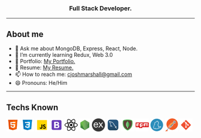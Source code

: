 <div align="center">
  
### Full Stack Developer.
  
</div>

<hr>



## About me
- 💬 Ask me about MongoDB, Express, React, Node.
- 🌱 I’m currently learning Redux, Web 3.0
- 🔗 Portfolio: [My Portfolio.](https://joshmarshall.netlify.app) 
- 📄 Resume: [My Resume.](https://drive.google.com/file/d/1vs0a-XtPDvzKzFWrMJffBezib0o5Mr1B/view?usp=sharing)
- 📫 How to reach me: cjoshmarshall@gmail.com
- 😄 Pronouns: He/Him

<hr>

## Techs Known

<code><img height="35" src="https://github.com/cjoshmarshall/cjoshmarshall/blob/main/logos/html.png"></code>
<code><img height="35" src="https://github.com/cjoshmarshall/cjoshmarshall/blob/main/logos/css.png"></code>
<code><img height="35" src="https://github.com/cjoshmarshall/cjoshmarshall/blob/main/logos/javascript.png"></code>
<code><img height="35" src="https://github.com/cjoshmarshall/cjoshmarshall/blob/main/logos/bootstrap.png"></code>
<code><img height="35" src="https://github.com/cjoshmarshall/cjoshmarshall/blob/main/logos/react.png"></code>
<code><img height="35" src="https://github.com/cjoshmarshall/cjoshmarshall/blob/main/logos/node.png"></code>
<code><img height="35" src="https://github.com/cjoshmarshall/cjoshmarshall/blob/main/logos/express.png"></code>
<code><img height="35" src="https://github.com/cjoshmarshall/cjoshmarshall/blob/main/logos/mysql.png"></code>
<code><img height="35" src="https://github.com/cjoshmarshall/cjoshmarshall/blob/main/logos/mongodb.png"></code>
<code><img height="35" src="https://github.com/cjoshmarshall/cjoshmarshall/blob/main/logos/npm.png"></code>
<code><img height="35" src="https://github.com/cjoshmarshall/cjoshmarshall/blob/main/logos/yarn.png"></code>
<code><img height="35" src="https://github.com/cjoshmarshall/cjoshmarshall/blob/main/logos/postman.png"></code>
<code><img height="35" src="https://github.com/cjoshmarshall/cjoshmarshall/blob/main/logos/git.png"></code>


